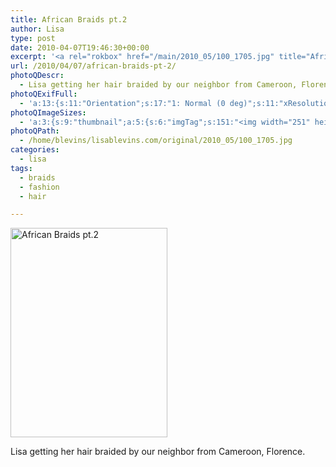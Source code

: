 ```yaml
---
title: African Braids pt.2
author: Lisa
type: post
date: 2010-04-07T19:46:30+00:00
excerpt: '<a rel="rokbox" href="/main/2010_05/100_1705.jpg" title="African Braids pt.2"><img width="251" height="335" alt="African Braids pt.2" src="/thumbnail/2010_05/100_1705.jpg" class="photoQexcerpt photoQLinkImg" /></a>'
url: /2010/04/07/african-braids-pt-2/
photoQDescr:
  - Lisa getting her hair braided by our neighbor from Cameroon, Florence.
photoQExifFull:
  - 'a:13:{s:11:"Orientation";s:17:"1: Normal (0 deg)";s:11:"xResolution";s:2:"72";s:11:"yResolution";s:2:"72";s:14:"ResolutionUnit";s:4:"Inch";s:8:"Software";s:15:"QuickTime 7.6.6";s:8:"DateTime";s:19:"2010:05:23 17:11:56";s:12:"HostComputer";s:15:"Mac OS X 10.6.3";s:11:"ExifVersion";s:11:"version 2.2";s:16:"DateTimeOriginal";s:19:"2007:04:07 16:31:00";s:10:"ColorSpace";s:4:"sRGB";s:14:"ExifImageWidth";s:10:"960 pixels";s:15:"ExifImageHeight";s:11:"1280 pixels";s:20:"FocalLength35mmEquiv";s:0:"";}'
photoQImageSizes:
  - 'a:3:{s:9:"thumbnail";a:5:{s:6:"imgTag";s:151:"<img width="251" height="335" alt="African Braids pt.2" src="/thumbnail/2010_05/100_1705.jpg" class="PhotoQImg" />";s:6:"imgUrl";s:68:"/thumbnail/2010_05/100_1705.jpg";s:7:"imgPath";s:71:"/home/blevins/lisablevins.com/thumbnail/2010_05/100_1705.jpg";s:8:"imgWidth";s:3:"251";s:9:"imgHeight";s:3:"335";}s:4:"main";a:5:{s:6:"imgTag";s:146:"<img width="394" height="525" alt="African Braids pt.2" src="/main/2010_05/100_1705.jpg" class="PhotoQImg" />";s:6:"imgUrl";s:63:"/main/2010_05/100_1705.jpg";s:7:"imgPath";s:66:"/home/blevins/lisablevins.com/main/2010_05/100_1705.jpg";s:8:"imgWidth";s:3:"394";s:9:"imgHeight";s:3:"525";}s:8:"original";a:5:{s:6:"imgTag";s:151:"<img width="960" height="1280" alt="African Braids pt.2" src="/original/2010_05/100_1705.jpg" class="PhotoQImg" />";s:6:"imgUrl";s:67:"/original/2010_05/100_1705.jpg";s:7:"imgPath";s:70:"/home/blevins/lisablevins.com/original/2010_05/100_1705.jpg";s:8:"imgWidth";s:3:"960";s:9:"imgHeight";s:4:"1280";}}'
photoQPath:
  - /home/blevins/lisablevins.com/original/2010_05/100_1705.jpg
categories:
  - lisa
tags:
  - braids
  - fashion
  - hair

---
```

<a rel="lightbox" href="/main/2010_05/100_1705.jpg" title="African Braids pt.2"><img width="251" height="335" alt="African Braids pt.2" src="/thumbnail/2010_05/100_1705.jpg" class="photoQcontent photoQLinkImg" /></a>

<div class="photoQDescr">
  Lisa getting her hair braided by our neighbor from Cameroon, Florence.
</div>